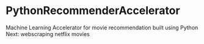 # PythonRecommenderAccelerator
Machine Learning Accelerator for movie recommendation built using Python 
Next: webscraping netflix movies
